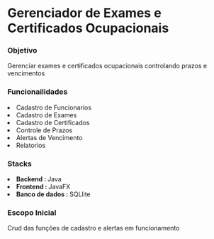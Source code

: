 <h1>Gerenciador de Exames e Certificados Ocupacionais</h1>

<h3>Objetivo</h3>
<p> Gerenciar exames e certificados ocupacionais controlando prazos e vencimentos</p>

<h3>Funcionailidades</h3>
<li> Cadastro de Funcionarios </li>
<li> Cadastro de Exames </li>
<li> Cadastro de Certificados </li>
<li> Controle de Prazos </li>
<li> Alertas de Vencimento </li>
<li> Relatorios </li>

<h3> Stacks </h3>
<li><strong>Backend : </strong> Java</li>
<li><strong>Frontend : </strong> JavaFX</li>
<li><strong>Banco de dados : </strong> SQLlite</li>

<h3>Escopo Inicial</h3>
<p>Crud das funções de cadastro e alertas em funcionamento </p>
